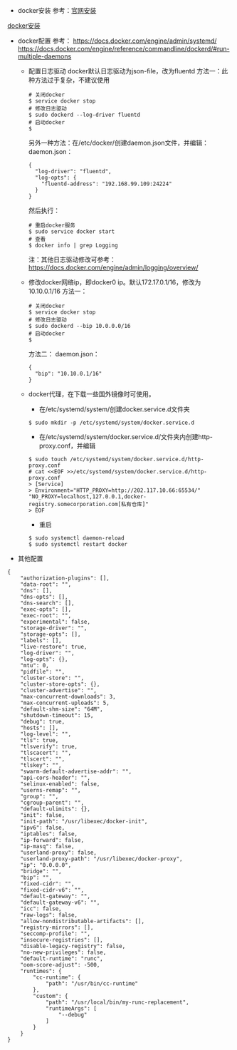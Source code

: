 -   docker安装
参考：[官网安装](https://docs.docker.com/engine/installation/linux/docker-ce/ubuntu/)

[docker安装](http://202.117.219.110/wangluhui/greenchili/blob/master/documents/%E9%83%A8%E7%BD%B2%E6%95%99%E7%A8%8B.md)

-   docker配置
参考：
https://docs.docker.com/engine/admin/systemd/
https://docs.docker.com/engine/reference/commandline/dockerd/#run-multiple-daemons

    -   配置日志驱动
        docker默认日志驱动为json-file，改为fluentd
        方法一：此种方法过于复杂，不建议使用
        ```
        # 关闭docker
        $ service docker stop
        # 修改日志驱动
        $ sudo dockerd --log-driver fluentd
        # 启动docker
        $ 
        ```
        另外一种方法：在/etc/docker/创建daemon.json文件，并编辑：
        daemon.json：
        ```
        {
          "log-driver": "fluentd",
          "log-opts": {
            "fluentd-address": "192.168.99.109:24224"
          }
        }
        ```
        然后执行：
        ```
        # 重启docker服务
        $ sudo service docker start
        # 查看
        $ docker info | grep Logging
        ```
        注：其他日志驱动修改可参考：https://docs.docker.com/engine/admin/logging/overview/
        
    -   修改docker网络ip，即docker0 ip。默认172.17.0.1/16，修改为10.10.0.1/16
        方法一：
        ```
        # 关闭docker
        $ service docker stop
        # 修改日志驱动
        $ sudo dockerd --bip 10.0.0.0/16
        # 启动docker
        $ 
        ```
        方法二：
        daemon.json：
        ```
        {
          "bip": "10.10.0.1/16" 
        }
        ```
        
    -   docker代理，在下载一些国外镜像时可使用。
        -   在/etc/systemd/system/创建docker.service.d文件夹
        ```
        $ sudo mkdir -p /etc/systemd/system/docker.service.d
        ```
        -   在/etc/systemd/system/docker.service.d/文件夹内创建http-proxy.conf，并编辑
        ```
        $ sudo touch /etc/systemd/system/docker.service.d/http-proxy.conf
        # cat <<EOF >>/etc/systemd/system/docker.service.d/http-proxy.conf
        > [Service]
        > Environment="HTTP_PROXY=http://202.117.10.66:65534/" "NO_PROXY=localhost,127.0.0.1,docker-registry.somecorporation.com[私有仓库]"
        > EOF
        ```
        -   重启
        ```
        $ sudo systemctl daemon-reload
        $ sudo systemctl restart docker
        ```
    
-   其他配置
```
{
	"authorization-plugins": [],
	"data-root": "",
	"dns": [],
	"dns-opts": [],
	"dns-search": [],
	"exec-opts": [],
	"exec-root": "",
	"experimental": false,
	"storage-driver": "",
	"storage-opts": [],
	"labels": [],
	"live-restore": true,
	"log-driver": "",
	"log-opts": {},
	"mtu": 0,
	"pidfile": "",
	"cluster-store": "",
	"cluster-store-opts": {},
	"cluster-advertise": "",
	"max-concurrent-downloads": 3,
	"max-concurrent-uploads": 5,
	"default-shm-size": "64M",
	"shutdown-timeout": 15,
	"debug": true,
	"hosts": [],
	"log-level": "",
	"tls": true,
	"tlsverify": true,
	"tlscacert": "",
	"tlscert": "",
	"tlskey": "",
	"swarm-default-advertise-addr": "",
	"api-cors-header": "",
	"selinux-enabled": false,
	"userns-remap": "",
	"group": "",
	"cgroup-parent": "",
	"default-ulimits": {},
	"init": false,
	"init-path": "/usr/libexec/docker-init",
	"ipv6": false,
	"iptables": false,
	"ip-forward": false,
	"ip-masq": false,
	"userland-proxy": false,
	"userland-proxy-path": "/usr/libexec/docker-proxy",
	"ip": "0.0.0.0",
	"bridge": "",
	"bip": "",
	"fixed-cidr": "",
	"fixed-cidr-v6": "",
	"default-gateway": "",
	"default-gateway-v6": "",
	"icc": false,
	"raw-logs": false,
	"allow-nondistributable-artifacts": [],
	"registry-mirrors": [],
	"seccomp-profile": "",
	"insecure-registries": [],
	"disable-legacy-registry": false,
	"no-new-privileges": false,
	"default-runtime": "runc",
	"oom-score-adjust": -500,
	"runtimes": {
		"cc-runtime": {
			"path": "/usr/bin/cc-runtime"
		},
		"custom": {
			"path": "/usr/local/bin/my-runc-replacement",
			"runtimeArgs": [
				"--debug"
			]
		}
	}
}
```
        
        